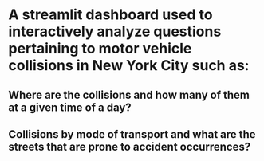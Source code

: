 # A streamlit dashboard used to interactively analyze questions pertaining to motor vehicle collisions in New York City such as:
## Where are the collisions and how many of them at a given time of a day?
## Collisions by mode of transport and what are the streets that are prone to accident occurrences?
